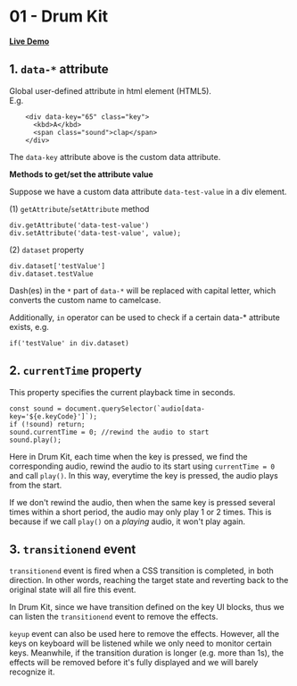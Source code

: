 # 01 - Drum Kit  
**[Live Demo](https://maplex612.github.io/JS30/01%20-%20JavaScript%20Drum%20Kit/index-MAPLE.html)**  

## 1. `data-*` attribute
Global user-defined attribute in html element (HTML5).   
E.g.  
```
    <div data-key="65" class="key">
      <kbd>A</kbd>
      <span class="sound">clap</span>
    </div>
```
The `data-key` attribute above is the custom data attribute.  

**Methods to get/set the attribute value**  

Suppose we have a custom data attribute `data-test-value` in a div element.  

(1) `getAttribute`/`setAttribute` method   
```
div.getAttribute('data-test-value')
div.setAttribute('data-test-value', value);
```  

(2) `dataset` property  
```
div.dataset['testValue']
div.dataset.testValue
```  
Dash(es) in the `*` part of `data-*` will be replaced with capital letter, which converts the custom name to camelcase.   

Additionally, `in` operator can be used to check if a certain data-* attribute exists, e.g.  
```
if('testValue' in div.dataset)
```  
     
  
## 2. `currentTime` property
This property specifies the current playback time in seconds.  

```
const sound = document.querySelector(`audio[data-key='${e.keyCode}']`);
if (!sound) return; 
sound.currentTime = 0; //rewind the audio to start
sound.play();
```
Here in Drum Kit, each time when the key is pressed, we find the corresponding audio, rewind the audio to its start using `currentTime = 0` and call `play()`. In this way, everytime the key is pressed, the audio plays from the start.   

If we don't rewind the audio, then when the same key is pressed several times within a short period, the audio may only play 1 or 2 times. This is because if we call `play()` on a *playing* audio, it won't play again.

## 3. `transitionend` event  
`transitionend` event is fired when a CSS transition is completed, in both direction. In other words, reaching the target state and reverting back to the original state will all fire this event.  

In Drum Kit, since we have transition defined on the key UI blocks, thus we can listen the `transitionend` event to remove the effects.  

`keyup` event can also be used here to remove the effects. However, all the keys on keyboard will be listened while we only need to monitor certain keys. Meanwhile, if the transition duration is longer (e.g. more than 1s), the effects will be removed before it's fully displayed and we will barely recognize it.






